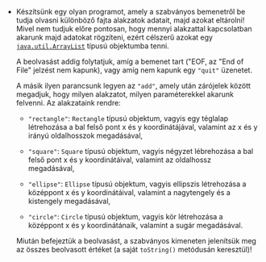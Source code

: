 
*   Készítsünk egy olyan programot, amely a szabványos bemenetről be tudja olvasni különböző fajta alakzatok adatait, majd azokat eltárolni! Mivel nem tudjuk előre pontosan, hogy mennyi alakzattal kapcsolatban akarunk majd adatokat rögzíteni, ezért célszerű azokat egy [`java.util.ArrayList`](http://docs.oracle.com/javase/8/docs/api/java/util/ArrayList.html) típusú objektumba tenni.

    A beolvasást addig folytatjuk, amíg a bemenet tart ("EOF, az "End of File" jelzést nem kapunk), vagy amíg nem kapunk egy `"quit"` üzenetet.

    A másik ilyen parancsunk legyen az `"add"`, amely után zárójelek között megadjuk, hogy milyen alakzatot, milyen paraméterekkel akarunk felvenni. Az alakzataink rendre:

    *   `"rectangle"`: `Rectangle` típusú objektum, vagyis egy téglalap létrehozása a bal felső pont x és y koordinátájával, valamint az x és y irányú oldalhosszok megadásával,

    *   `"square"`: `Square` típusú objektum, vagyis négyzet lébrehozása a bal felső pont x és y koordinátáival, valamint az oldalhossz megadásával,

    *   `"ellipse"`: `Ellipse` típusú objektum, vagyis ellipszis létrehozása a középpont x és y koordinátáival, valamint a nagytengely és a kistengely megadásával,

    *   `"circle"`: `Circle` típusú objektum, vagyis kör létrehozása a középpont x és y koordinátánaik, valamint a sugár megadásával.

    Miután befejeztük a beolvasást, a szabványos kimeneten jelenítsük meg az összes beolvasott értéket (a saját `toString()` metódusán keresztül)!
